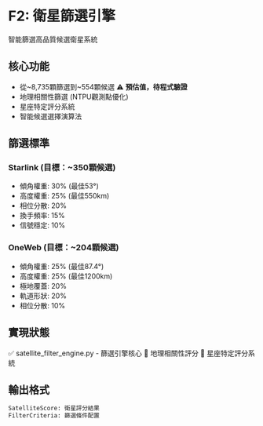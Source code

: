 # F2: 衛星篩選引擎

智能篩選高品質候選衛星系統

## 核心功能
- 從~8,735顆篩選到~554顆候選 ⚠️ **預估值，待程式驗證**
- 地理相關性篩選 (NTPU觀測點優化)
- 星座特定評分系統
- 智能候選選擇演算法

## 篩選標準
### Starlink (目標：~350顆候選)
- 傾角權重: 30% (最佳53°)
- 高度權重: 25% (最佳550km)
- 相位分散: 20%
- 換手頻率: 15%
- 信號穩定: 10%

### OneWeb (目標：~204顆候選)
- 傾角權重: 25% (最佳87.4°)
- 高度權重: 25% (最佳1200km)
- 極地覆蓋: 20%
- 軌道形狀: 20%
- 相位分散: 10%

## 實現狀態
✅ satellite_filter_engine.py - 篩選引擎核心
🔄 地理相關性評分
🔄 星座特定評分系統

## 輸出格式
```python
SatelliteScore: 衛星評分結果
FilterCriteria: 篩選條件配置
```